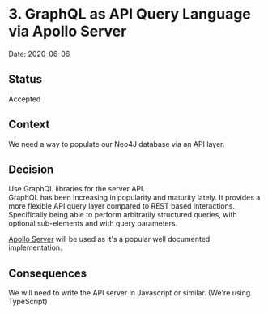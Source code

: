 # 3. GraphQL as API Query Language via Apollo Server

Date: 2020-06-06

## Status

Accepted

## Context

We need a way to populate our Neo4J database via an API layer.

## Decision

Use GraphQL libraries for the server API.  
GraphQL has been increasing in popularity and maturity lately. It provides a more flexible API query layer compared to REST based interactions. Specifically being able to perform arbitrarily structured queries, with optional sub-elements and with query parameters.

[Apollo Server](https://www.apollographql.com/) will be used as it's a popular well documented implementation.

## Consequences

We will need to write the API server in Javascript or similar. (We're using TypeScript)
